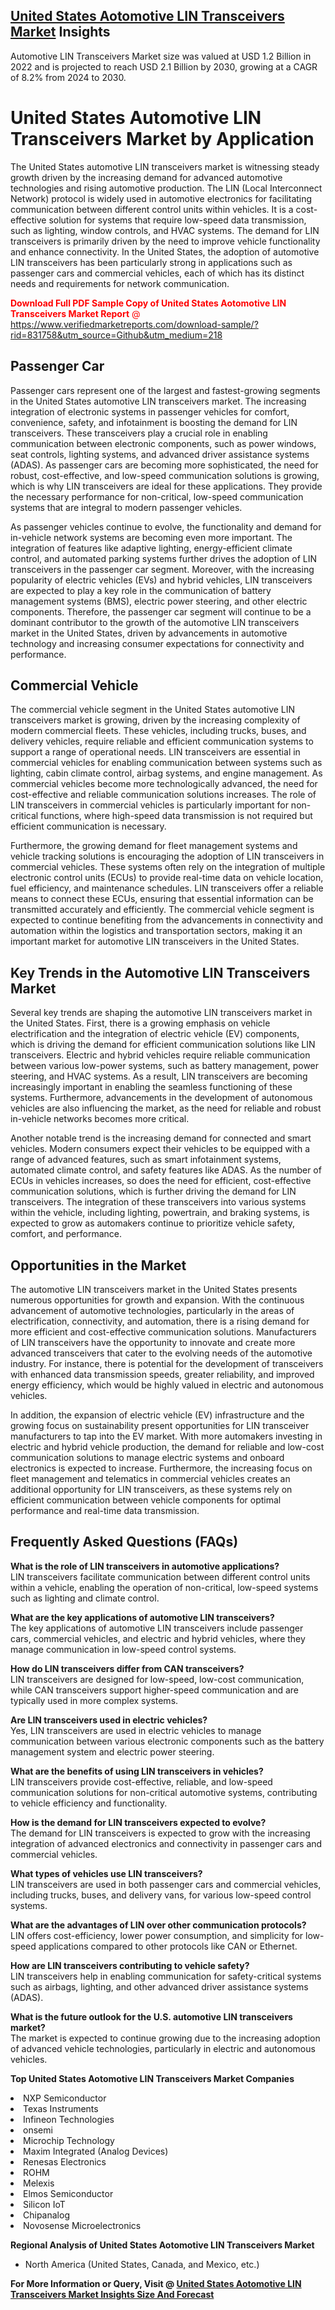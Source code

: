 <h2><a href="https://www.verifiedmarketreports.com/download-sample/?rid=831758&amp;utm_source=Github&amp;utm_medium=218" target="_blank">United States Aotomotive LIN Transceivers Market</a> Insights</h2><p>Automotive LIN Transceivers Market size was valued at USD 1.2 Billion in 2022 and is projected to reach USD 2.1 Billion by 2030, growing at a CAGR of 8.2% from 2024 to 2030.</p><p><h1>United States Automotive LIN Transceivers Market by Application</h1> <p>The United States automotive LIN transceivers market is witnessing steady growth driven by the increasing demand for advanced automotive technologies and rising automotive production. The LIN (Local Interconnect Network) protocol is widely used in automotive electronics for facilitating communication between different control units within vehicles. It is a cost-effective solution for systems that require low-speed data transmission, such as lighting, window controls, and HVAC systems. The demand for LIN transceivers is primarily driven by the need to improve vehicle functionality and enhance connectivity. In the United States, the adoption of automotive LIN transceivers has been particularly strong in applications such as passenger cars and commercial vehicles, each of which has its distinct needs and requirements for network communication. <p><span class=""><span style="color: #ff0000;"><strong>Download Full PDF Sample Copy of United States Aotomotive LIN Transceivers Market Report</strong> @ </span><a href="https://www.verifiedmarketreports.com/download-sample/?rid=831758&amp;utm_source=Github&amp;utm_medium=218" target="_blank">https://www.verifiedmarketreports.com/download-sample/?rid=831758&amp;utm_source=Github&amp;utm_medium=218</a></span></p> <h2>Passenger Car</h2> <p>Passenger cars represent one of the largest and fastest-growing segments in the United States automotive LIN transceivers market. The increasing integration of electronic systems in passenger vehicles for comfort, convenience, safety, and infotainment is boosting the demand for LIN transceivers. These transceivers play a crucial role in enabling communication between electronic components, such as power windows, seat controls, lighting systems, and advanced driver assistance systems (ADAS). As passenger cars are becoming more sophisticated, the need for robust, cost-effective, and low-speed communication solutions is growing, which is why LIN transceivers are ideal for these applications. They provide the necessary performance for non-critical, low-speed communication systems that are integral to modern passenger vehicles. <p>As passenger vehicles continue to evolve, the functionality and demand for in-vehicle network systems are becoming even more important. The integration of features like adaptive lighting, energy-efficient climate control, and automated parking systems further drives the adoption of LIN transceivers in the passenger car segment. Moreover, with the increasing popularity of electric vehicles (EVs) and hybrid vehicles, LIN transceivers are expected to play a key role in the communication of battery management systems (BMS), electric power steering, and other electric components. Therefore, the passenger car segment will continue to be a dominant contributor to the growth of the automotive LIN transceivers market in the United States, driven by advancements in automotive technology and increasing consumer expectations for connectivity and performance. <h2>Commercial Vehicle</h2> <p>The commercial vehicle segment in the United States automotive LIN transceivers market is growing, driven by the increasing complexity of modern commercial fleets. These vehicles, including trucks, buses, and delivery vehicles, require reliable and efficient communication systems to support a range of operational needs. LIN transceivers are essential in commercial vehicles for enabling communication between systems such as lighting, cabin climate control, airbag systems, and engine management. As commercial vehicles become more technologically advanced, the need for cost-effective and reliable communication solutions increases. The role of LIN transceivers in commercial vehicles is particularly important for non-critical functions, where high-speed data transmission is not required but efficient communication is necessary. <p>Furthermore, the growing demand for fleet management systems and vehicle tracking solutions is encouraging the adoption of LIN transceivers in commercial vehicles. These systems often rely on the integration of multiple electronic control units (ECUs) to provide real-time data on vehicle location, fuel efficiency, and maintenance schedules. LIN transceivers offer a reliable means to connect these ECUs, ensuring that essential information can be transmitted accurately and efficiently. The commercial vehicle segment is expected to continue benefiting from the advancements in connectivity and automation within the logistics and transportation sectors, making it an important market for automotive LIN transceivers in the United States. <h2>Key Trends in the Automotive LIN Transceivers Market</h2> <p>Several key trends are shaping the automotive LIN transceivers market in the United States. First, there is a growing emphasis on vehicle electrification and the integration of electric vehicle (EV) components, which is driving the demand for efficient communication solutions like LIN transceivers. Electric and hybrid vehicles require reliable communication between various low-power systems, such as battery management, power steering, and HVAC systems. As a result, LIN transceivers are becoming increasingly important in enabling the seamless functioning of these systems. Furthermore, advancements in the development of autonomous vehicles are also influencing the market, as the need for reliable and robust in-vehicle networks becomes more critical. <p>Another notable trend is the increasing demand for connected and smart vehicles. Modern consumers expect their vehicles to be equipped with a range of advanced features, such as smart infotainment systems, automated climate control, and safety features like ADAS. As the number of ECUs in vehicles increases, so does the need for efficient, cost-effective communication solutions, which is further driving the demand for LIN transceivers. The integration of these transceivers into various systems within the vehicle, including lighting, powertrain, and braking systems, is expected to grow as automakers continue to prioritize vehicle safety, comfort, and performance. <h2>Opportunities in the Market</h2> <p>The automotive LIN transceivers market in the United States presents numerous opportunities for growth and expansion. With the continuous advancement of automotive technologies, particularly in the areas of electrification, connectivity, and automation, there is a rising demand for more efficient and cost-effective communication solutions. Manufacturers of LIN transceivers have the opportunity to innovate and create more advanced transceivers that cater to the evolving needs of the automotive industry. For instance, there is potential for the development of transceivers with enhanced data transmission speeds, greater reliability, and improved energy efficiency, which would be highly valued in electric and autonomous vehicles. <p>In addition, the expansion of electric vehicle (EV) infrastructure and the growing focus on sustainability present opportunities for LIN transceiver manufacturers to tap into the EV market. With more automakers investing in electric and hybrid vehicle production, the demand for reliable and low-cost communication solutions to manage electric systems and onboard electronics is expected to increase. Furthermore, the increasing focus on fleet management and telematics in commercial vehicles creates an additional opportunity for LIN transceivers, as these systems rely on efficient communication between vehicle components for optimal performance and real-time data transmission. <h2>Frequently Asked Questions (FAQs)</h2> <p><b>What is the role of LIN transceivers in automotive applications?</b><br>LIN transceivers facilitate communication between different control units within a vehicle, enabling the operation of non-critical, low-speed systems such as lighting and climate control.</p> <p><b>What are the key applications of automotive LIN transceivers?</b><br>The key applications of automotive LIN transceivers include passenger cars, commercial vehicles, and electric and hybrid vehicles, where they manage communication in low-speed control systems.</p> <p><b>How do LIN transceivers differ from CAN transceivers?</b><br>LIN transceivers are designed for low-speed, low-cost communication, while CAN transceivers support higher-speed communication and are typically used in more complex systems.</p> <p><b>Are LIN transceivers used in electric vehicles?</b><br>Yes, LIN transceivers are used in electric vehicles to manage communication between various electronic components such as the battery management system and electric power steering.</p> <p><b>What are the benefits of using LIN transceivers in vehicles?</b><br>LIN transceivers provide cost-effective, reliable, and low-speed communication solutions for non-critical automotive systems, contributing to vehicle efficiency and functionality.</p> <p><b>How is the demand for LIN transceivers expected to evolve?</b><br>The demand for LIN transceivers is expected to grow with the increasing integration of advanced electronics and connectivity in passenger cars and commercial vehicles.</p> <p><b>What types of vehicles use LIN transceivers?</b><br>LIN transceivers are used in both passenger cars and commercial vehicles, including trucks, buses, and delivery vans, for various low-speed control systems.</p> <p><b>What are the advantages of LIN over other communication protocols?</b><br>LIN offers cost-efficiency, lower power consumption, and simplicity for low-speed applications compared to other protocols like CAN or Ethernet.</p> <p><b>How are LIN transceivers contributing to vehicle safety?</b><br>LIN transceivers help in enabling communication for safety-critical systems such as airbags, lighting, and other advanced driver assistance systems (ADAS).</p> <p><b>What is the future outlook for the U.S. automotive LIN transceivers market?</b><br>The market is expected to continue growing due to the increasing adoption of advanced vehicle technologies, particularly in electric and autonomous vehicles.</p> </p><p><strong>Top United States Aotomotive LIN Transceivers Market Companies</strong></p><div data-test-id=""><p><li>NXP Semiconductor</li><li> Texas Instruments</li><li> Infineon Technologies</li><li> onsemi</li><li> Microchip Technology</li><li> Maxim Integrated (Analog Devices)</li><li> Renesas Electronics</li><li> ROHM</li><li> Melexis</li><li> Elmos Semiconductor</li><li> Silicon IoT</li><li> Chipanalog</li><li> Novosense Microelectronics</li></p><div><strong>Regional Analysis of&nbsp;United States Aotomotive LIN Transceivers Market</strong></div><ul><li dir="ltr"><p dir="ltr">North America&nbsp;(United States, Canada, and Mexico, etc.)</p></li></ul><p><strong>For More Information or Query, Visit @&nbsp;</strong><strong><a href="https://www.verifiedmarketreports.com/product/aotomotive-lin-transceivers-market/?utm_source=Github&amp;utm_medium=218" target="_blank">United States Aotomotive LIN Transceivers Market Insights Size And Forecast</a></strong></p></div>
